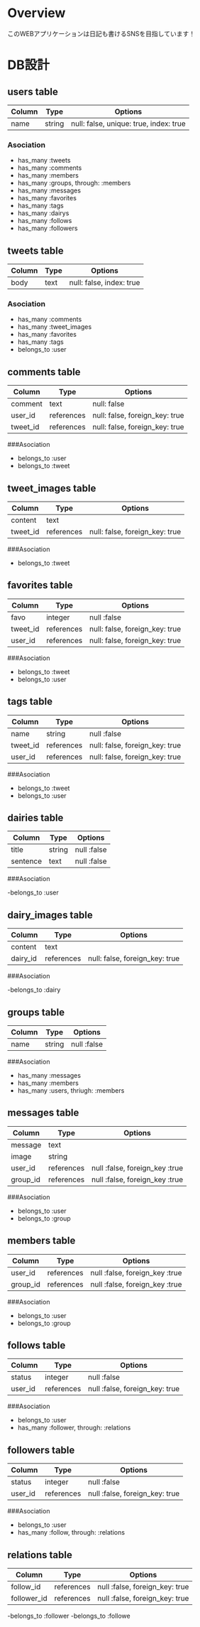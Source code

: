# Overview

このWEBアプリケーションは日記も書けるSNSを目指しています！

# DB設計

## users table

|Column|Type|Options|
|------|----|-------|
|name|string|null: false, unique: true, index: true|

### Asociation

- has_many :tweets
- has_many :comments
- has_many :members
- has_many :groups, through: :members
- has_many :messages
- has_many :favorites
- has_many :tags
- has_many :dairys
- has_many :follows
- has_many :followers


## tweets table

|Column|Type|Options|
|------|----|-------|
|body|text|null: false, index: true|

### Asociation

- has_many :comments
- has_many :tweet_images
- has_many :favorites
- has_many :tags
- belongs_to :user

## comments table

|Column|Type|Options|
|------|----|-------|
|comment|text|null: false|
|user_id|references|null: false, foreign_key: true|
|tweet_id|references|null: false, foreign_key: true|

###Asociation

- belongs_to :user
- belongs_to :tweet


## tweet_images table

|Column|Type|Options|
|------|----|-------|
|content|text||
|tweet_id|references|null: false, foreign_key: true|

###Asociation

- belongs_to :tweet

## favorites table

|Column|Type|Options|
|------|----|-------|
|favo|integer|null :false|
|tweet_id|references|null: false, foreign_key: true|
|user_id|references|null: false, foreign_key: true|

###Asociation

- belongs_to :tweet
- belongs_to :user


## tags table

|Column|Type|Options|
|------|----|-------|
|name|string|null :false|
|tweet_id|references|null: false, foreign_key: true|
|user_id|references|null: false, foreign_key: true|

###Asociation

- belongs_to :tweet
- belongs_to :user

## dairies table

|Column|Type|Options|
|------|----|-------|
|title|string|null :false|
|sentence|text|null :false|

###Asociation

-belongs_to :user


## dairy_images table

|Column|Type|Options|
|------|----|-------|
|content|text||
|dairy_id|references|null: false, foreign_key: true|

###Asociation

-belongs_to :dairy


## groups table

|Column|Type|Options|
|------|----|-------|
|name|string|null :false|

###Asociation

- has_many :messages
- has_many :members
- has_many :users, thriugh: :members

## messages table

|Column|Type|Options|
|------|----|-------|
|message|text||
|image|string||
|user_id|references|null :false, foreign_key :true|
|group_id|references|null :false, foreign_key :true|

###Asociation

- belongs_to :user
- belongs_to :group

## members table

|Column|Type|Options|
|------|----|-------|
|user_id|references|null :false, foreign_key :true|
|group_id|references|null :false, foreign_key :true|

###Asociation

- belongs_to :user
- belongs_to :group

## follows table

|Column|Type|Options|
|------|----|-------|
|status|integer|null :false|
|user_id|references|null :false, foreign_key: true|

###Asociation

- belongs_to :user
- has_many :follower, through: :relations

## followers table

|Column|Type|Options|
|------|----|-------|
|status|integer|null :false|
|user_id|references|null :false, foreign_key: true|

###Asociation

- belongs_to :user
- has_many :follow, through: :relations

## relations table

|Column|Type|Options|
|------|----|-------|
|follow_id|references|null :false, foreign_key: true|
|follower_id|references|null :false, foreign_key: true|

-belongs_to :follower
-belongs_to :followe

